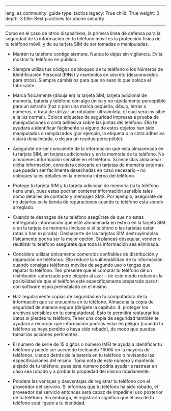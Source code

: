 

---

lang: es
community: guide
type: tactics
legacy: True
child: True
weight: 3
depth: 3
title: Best practices for phone security 

---

Como en el caso de otros dispositivos, la primera línea de defensa para la seguridad de la información en tu teléfono móvil es la protección física de tu teléfono móvil, y de su tarjeta SIM de ser tomadas o manipuladas.

* Mantén tu teléfono contigo siempre. Nunca lo dejes sin vigilancia. Evita mostrar tu teléfono en público.

* Siempre utiliza tus códigos de bloqueo de tu teléfono o los Números de Identificación Personal (PINs) y mantenlos en secreto (desconocidos para otros). Siempre cámbialos para que no sean lo que coloca el fabricante.

* Marca físicamente (dibuja en) la tarjeta SIM, tarjeta adicional de memoria, batería y teléfono con algo único y no rápidamente perceptible para un extraño (haz o pon una marca pequeña, dibujo, letras o números, o trata de utilizar un rotulador ultravioleta, el cual será invisible a la luz normal). Coloca etiquetas de seguridad impresas a prueba de manipulaciones o cinta adhesiva sobre las juntas del teléfono. Ello te ayudará a identificar fácilmente si alguno de estos objetos han sido manipulados o remplazados (por ejemplo, la etiqueta o la cinta adhesiva estará desalineada, o dejará un residuo perceptible).

* Asegúrate de ser consciente de la información que está almacenada en tu tarjeta SIM, en tarjetas adicionales y en la memoria de tu teléfono. No almacenes información sensible en el teléfono. Si necesitas almacenar dicha información, considera colocarla en tarjetas de memoria externas que puedan ser fácilmente desechadas en caso necesario – no coloques tales detalles en la memoria interna del teléfono. 

* Protege tu tarjeta SIM y tu tarjeta adicional de memoria (si tu teléfono tiene una), pues estas podrían contener información sensible tales como detalles de contacto y mensajes SMS. Por ejemplo, asegúrate de no dejarlos en la tienda de reparaciones cuando tu teléfono esta siendo arreglado. 

* Cuando te deshagas de tu teléfono asegúrate de que no estas entregando información que esté almacenada en este o en la tarjeta SIM o en la tarjeta de memoria (incluso si el teléfono o las tarjetas están rotas o han expirado). Deshacerte de las tarjetas SIM destruyéndolas físicamente podría ser la mejor opción. Si planeas obsequiar, vender o reutilizar tu teléfono asegúrate que toda la información sea eliminada.

* Considera utilizar únicamente comercios confiables de distribución y reparación de teléfonos. Ello reduce la vulnerabilidad de tu información cuando consigas teléfonos móviles de segundo uso o tengas que reparar tu teléfono. Ten presente que el comprar tu teléfono de un distribuidor autorizado pero elegido al azar – de este modo reducirás la posibilidad de que el teléfono esté específicamente preparado para ti con software espía preinstalado en el mismo.

* Haz regularmente copias de seguridad en tu computadora de la información que se encuentra en tu teléfono. Almacena la copia de seguridad de manera segura (dirígete la capítulo: 4. proteger los archivos sensibles en tu computadora). Esto te permitirá restaurar los datos si pierdes tu teléfono. Tener una copia de seguridad también te ayudará a recordar que información podrías estar en peligro (cuando tu teléfono se haya perdido o haya sido robado), de modo que puedas tomar las acciones pertinentes.

* El número de serie de 15 dígitos o número IMEI te ayuda a identificar tu teléfono y puede ser accedido tecleando *#06# en la mayoría de teléfonos, viendo detrás de la batería en tu teléfono o revisando las especificaciones del mismo. Toma nota de este número y mantenlo alejado de tu teléfono, pues este número podría ayudar a rastrear en caso sea robado y a probar la propiedad del mismo rápidamente. 

* Pondera las ventajas y desventajas de registrar tu teléfono con el proveedor del servicio. Si informas que tu teléfono ha sido robado, el proveedor del servicio entonces será capaz de impedir el uso posterior de tu teléfono. Sin embargo, el registrarlo significa que el uso de tu teléfono está ligado a tu identidad.



